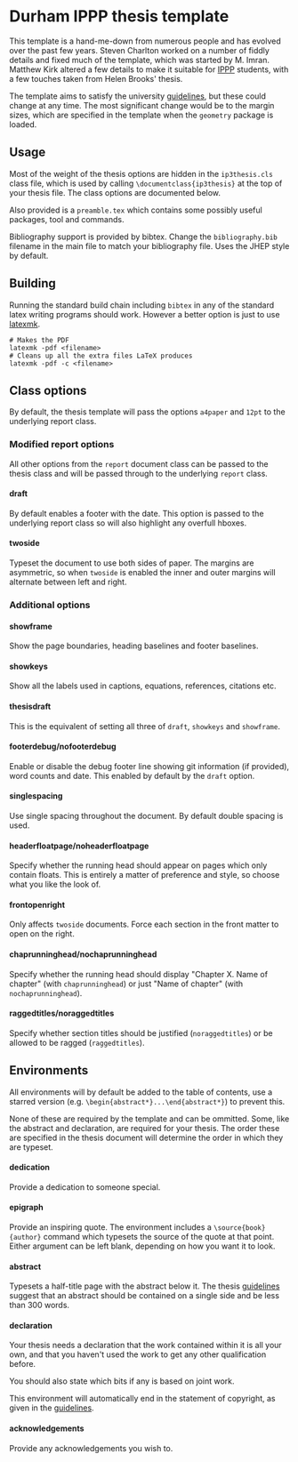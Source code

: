 # Durham IPPP thesis template

This template is a hand-me-down from numerous people and has evolved over the
past few years. Steven Charlton worked on a number of fiddly details and fixed
much of the template, which was started by M. Imran.
Matthew Kirk altered a few details to make it suitable for [IPPP] students,
with a few touches taken from Helen Brooks' thesis.

The template aims to satisfy the university [guidelines], but these could change
at any time. The most significant change would be to the margin sizes, which are
specified in the template when the `geometry` package is loaded.

## Usage

Most of the weight of the thesis options are hidden in the `ip3thesis.cls` class
file, which is used by calling `\documentclass{ip3thesis}` at the top of your
thesis file. The class options are documented below.

Also provided is a `preamble.tex` which contains some possibly useful packages,
tool and commands.

Bibliography support is provided by bibtex. Change the `bibliography.bib`
filename in the main file to match your bibliography file. Uses the JHEP style
by default.

## Building

Running the standard build chain including `bibtex` in any of the standard latex
writing programs should work.
However a better option is just to use [latexmk].
```
# Makes the PDF
latexmk -pdf <filename>
# Cleans up all the extra files LaTeX produces
latexmk -pdf -c <filename>
```

## Class options

By default, the thesis template will pass the options `a4paper` and `12pt` to
the underlying report class.

### Modified report options

All other options from the `report` document class can be passed to the thesis
class and will be passed through to the underlying `report` class.

#### draft
By default enables a footer with the date. This option is passed to
the underlying report class so will also highlight any overfull hboxes.

#### twoside
Typeset the document to use both sides of paper. The margins are asymmetric, so
when `twoside` is enabled the inner and outer margins will alternate between
left and right.

### Additional options

#### showframe
Show the page boundaries, heading baselines and footer baselines.

#### showkeys
Show all the labels used in captions, equations, references, citations etc.

#### thesisdraft
This is the equivalent of setting all three of `draft`, `showkeys` and
`showframe`.

#### footerdebug/nofooterdebug
Enable or disable the debug footer line showing git information (if provided),
word counts and date. This enabled by default by the `draft` option.

#### singlespacing
Use single spacing throughout the document. By default double spacing is used.

#### headerfloatpage/noheaderfloatpage
Specify whether the running head should appear on pages which only contain
floats. This is entirely a matter of preference and style, so choose what you
like the look of.

#### frontopenright
Only affects `twoside` documents. Force each section in the front matter
to open on the right.

#### chaprunninghead/nochaprunninghead
Specify whether the running head should display
"Chapter X. Name of chapter" (with `chaprunninghead`) or just "Name of chapter"
(with `nochaprunninghead`).

#### raggedtitles/noraggedtitles
Specify whether section titles should be justified (`noraggedtitles`) or be
allowed to be ragged (`raggedtitles`).

## Environments

All environments will by default be added to the table of contents, use a
starred version (e.g. `\begin{abstract*}...\end{abstract*}`) to prevent this.

None of these are required by the template and can be ommitted. Some, like the
abstract and declaration, are required for your thesis. The order these are
specified in the thesis document will determine the order in which they are
typeset.

#### dedication
Provide a dedication to someone special.

#### epigraph
Provide an inspiring quote. The environment includes a `\source{book}{author}`
command which typesets the source of the quote at that point. Either argument
can be left blank, depending on how you want it to look.

#### abstract
Typesets a half-title page with the abstract below it. The thesis [guidelines]
suggest that an abstract should be contained on a single side and be less than
300 words.

#### declaration
Your thesis needs a declaration that the work contained within it is all your
own, and that you haven't used the work to get any other qualification before.

You should also state which bits if any is based on joint work.

This environment will automatically end in the statement of copyright, as given
in the [guidelines].

#### acknowledgements
Provide any acknowledgements you wish to.

[guidelines]: https://www.dur.ac.uk/graduate.school/current-students/submissionandbeyond/thesis.submission/preparing.thesis/format/
[IPPP]: https://www.ippp.dur.ac.uk/
[latexmk]: https://ctan.org/pkg/latexmk
